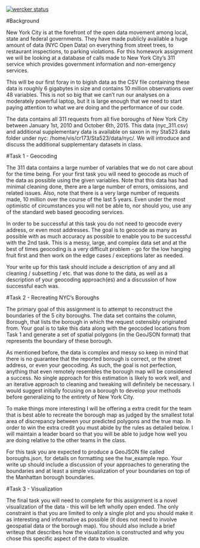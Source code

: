 [![wercker status](https://app.wercker.com/status/56cceaf2d32d66129b6187a33926aa37/m "wercker status")](https://app.wercker.com/project/bykey/56cceaf2d32d66129b6187a33926aa37)

#Background

New York City is at the forefront of the open data movement among local, state and federal governments. They have made publicly available a huge amount of data (NYC Open Data) on everything from street trees, to restaurant inspections, to parking violations. For this homework assignment we will be looking at a database of calls made to New York City’s 311 service which provides government information and non-emergency services.

This will be our first foray in to bigish data as the CSV file containing these data is roughly 6 gigabytes in size and contains 10 million observations over 48 variables. This is not so big that we can’t run our analyses on a moderately powerful laptop, but it is large enough that we need to start paying attention to what we are doing and the performance of our code.

The data contains all 311 requests from all five boroughs of New York City between January 1st, 2010 and October 6th, 2015. This data (nyc_311.csv) and additional supplementary data is available on saxon in my Sta523 data folder under nyc: /home/vis/cr173/Sta523/data/nyc/. We will introduce and discuss the additional supplementary datasets in class.



#Task 1 - Geocoding

The 311 data contains a large number of variables that we do not care about for the time being. For your first task you will need to geocode as much of the data as possible using the given variables. Note that this data has had minimal cleaning done, there are a large number of errors, omissions, and related issues. Also, note that there is a very large number of requests made, 10 million over the course of the last 5 years. Even under the most optimistic of circumstances you will not be able to, nor should you, use any of the standard web based geocoding services.

In order to be successful at this task you do not need to geocode every address, or even most addresses. The goal is to geocode as many as possible with as much accuracy as possible to enable you to be successful with the 2nd task. This is a messy, large, and complex data set and at the best of times geocoding is a very difficult problem - go for the low hanging fruit first and then work on the edge cases / exceptions later as needed.

Your write up for this task should include a description of any and all cleaning / subsetting / etc. that was done to the data, as well as a description of your geocoding approach(es) and a discussion of how successful each was.


#Task 2 - Recreating NYC’s Boroughs

The primary goal of this assignment is to attempt to reconstruct the boundaries of the 5 city boroughs. The data set contains the column, Borough, that lists the borough in which the request ostensibly originated from. Your goal is to take this data along with the geocoded locations from Task 1 and generate a set of spatial polygons (in the GeoJSON format) that represents the boundary of these borough.

As mentioned before, the data is complex and messy so keep in mind that there is no guarantee that the reported borough is correct, or the street address, or even your geocoding. As such, the goal is not perfection, anything that even remotely resembles the borough map will be considered a success. No single approach for this estimation is likely to work well, and an iterative approach to cleaning and tweaking will definitely be necessary. I would suggest initially focusing on a borough to develop your methods before generalizing to the entirety of New York City.

To make things more interesting I will be offering a extra credit for the team that is best able to recreate the borough map as judged by the smallest total area of discrepancy between your predicted polygons and the true map. In order to win the extra credit you must abide by the rules as detailed below. I will maintain a leader board so that you will be able to judge how well you are doing relative to the other teams in the class.

For this task you are expected to produce a GeoJSON file called boroughs.json, for details on formatting see the hw_example repo. Your write up should include a discussion of your approaches to generating the boundaries and at least a simple visualization of your boundaries on top of the Manhattan borough boundaries.

#Task 3 - Visualization

The final task you will need to complete for this assignment is a novel visualization of the data - this will be left wholly open ended. The only constraint is that you are limited to only a single plot and you should make it as interesting and informative as possible (it does not need to involve geospatial data or the borough map). You should also include a brief writeup that describes how the visualization is constructed and why you chose this specific aspect of the data to visualize.
